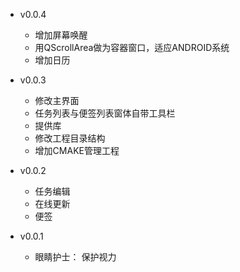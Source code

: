 - v0.0.4
  - 增加屏幕唤醒
  - 用QScrollArea做为容器窗口，适应ANDROID系统
  - 增加日历

- v0.0.3
  - 修改主界面
  - 任务列表与便签列表窗体自带工具栏
  - 提供库
  - 修改工程目录结构
  - 增加CMAKE管理工程

- v0.0.2
  - 任务编辑
  - 在线更新
  - 便签

- v0.0.1
  - 眼睛护士：  保护视力
